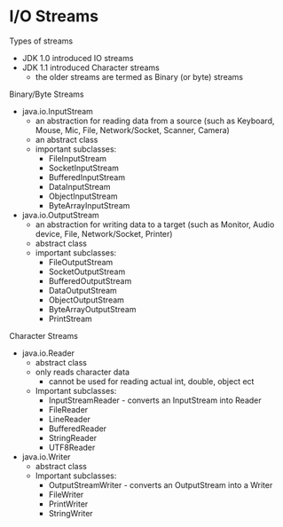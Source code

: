 # I/O Streams

Types of streams

- JDK 1.0 introduced IO streams
- JDK 1.1 introduced Character streams
  - the older streams are termed as Binary (or byte) streams

Binary/Byte Streams

- java.io.InputStream
  - an abstraction for reading data from a source (such as Keyboard, Mouse, Mic, File, Network/Socket, Scanner, Camera)
  - an abstract class
  - important subclasses:
    - FileInputStream
    - SocketInputStream
    - BufferedInputStream
    - DataInputStream
    - ObjectInputStream
    - ByteArrayInputStream
- java.io.OutputStream
  - an abstraction for writing data to a target (such as Monitor, Audio device, File, Network/Socket, Printer)
  - abstract class
  - important subclasses:
    - FileOutputStream
    - SocketOutputStream
    - BufferedOutputStream
    - DataOutputStream
    - ObjectOutputStream
    - ByteArrayOutputStream
    - PrintStream

Character Streams

- java.io.Reader
  - abstract class
  - only reads character data
    - cannot be used for reading actual int, double, object ect
  - Important subclasses:
    - InputStreamReader - converts an InputStream into Reader
    - FileReader
    - LineReader
    - BufferedReader
    - StringReader
    - UTF8Reader
- java.io.Writer
  - abstract class
  - Important subclasses:
    - OutputStreamWriter - converts an OutputStream into a Writer
    - FileWriter
    - PrintWriter
    - StringWriter
